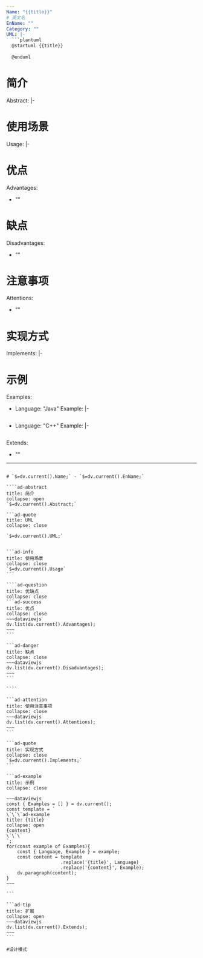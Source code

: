```yaml
---
Name: "{{title}}"
# 英文名
EnName: ""
Category: ""
UML: |-
  ```plantuml
  @startuml {{title}}
  
  @enduml
  ```
# 简介
Abstract: |-
  
# 使用场景
Usage: |-
  
# 优点
Advantages:
  - ""
# 缺点
Disadvantages:
  - ""
# 注意事项
Attentions:
  - ""
# 实现方式
Implements: |-
  
# 示例
Examples:
  - Language: "Java"
    Example: |-
      ```java
      
      ```
  - Language: "C++"
    Example: |-
      ```cpp
      
      ```
Extends:
  - ""
---
```

# `$=dv.current().Name;` - `$=dv.current().EnName;`

````ad-abstract
title: 简介
collapse: open
`$=dv.current().Abstract;`

```ad-quote
title: UML
collapse: close

`$=dv.current().UML;`
```
`````

```ad-info
title: 使用场景
collapse: close
`$=dv.current().Usage`
```

````ad-question
title: 优缺点
collapse: close
```ad-success
title: 优点
collapse: close
~~~dataviewjs
dv.list(dv.current().Advantages);
~~~
```

```ad-danger
title: 缺点
collapse: close
~~~dataviewjs
dv.list(dv.current().Disadvantages);
~~~
```

````

```ad-attention
title: 使用注意事项
collapse: close
~~~dataviewjs
dv.list(dv.current().Attentions);
~~~
```

```ad-quote
title: 实现方式
collapse: close
`$=dv.current().Implements;`
```

```ad-example
title: 示例
collapse: close

~~~dataviewjs
const { Examples = [] } = dv.current();
const template = `
\`\`\`ad-example
title: {title}
collapse: open
{content}
\`\`\`
`;
for(const example of Examples){
	const { Language, Example } = example;
	const content = template
					.replace('{title}', Language)
					.replace('{content}', Example);
	dv.paragraph(content);
}
~~~

```

```ad-tip
title: 扩展
collapse: open
~~~dataviewjs
dv.list(dv.current().Extends);
~~~
```

#设计模式 